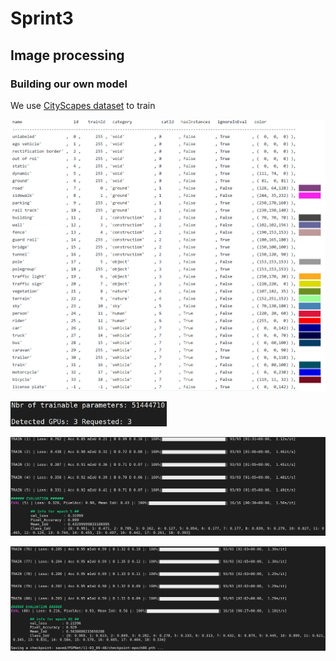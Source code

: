 # Sprint3
## Image processing
### Building our own model
We use [CityScapes dataset](https://www.cityscapes-dataset.com/downloads/) to train

<p align="left">
  <img src="picture/label.PNG" width=800/>
</p>


<p align="left">
  <img src="picture/gpus.PNG" width=250/>
</p>

<p align="left">
  <img src="picture/train_5.PNG" width=800/>
</p>

<p align="left">
  <img src="picture/train_80.PNG" width=800/>
</p>

